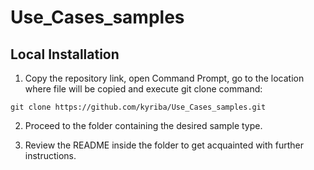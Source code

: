 # Use_Cases_samples


## Local Installation

1.  Copy the repository link, open Command Prompt, go to the location where file will be copied and execute git clone command:

```shell
git clone https://github.com/kyriba/Use_Cases_samples.git
```

2. Proceed to the folder containing the desired sample type.

3. Review the README inside the folder to get acquainted with further instructions.

